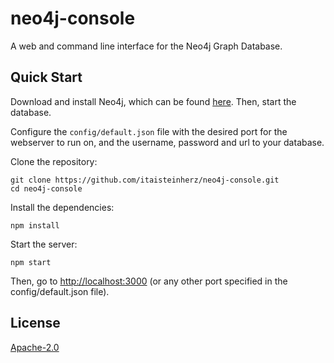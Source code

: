 # neo4j-console
A web and command line interface for the Neo4j Graph Database.

## Quick Start
Download and install Neo4j, which can be found [here](https://neo4j.com/download/). Then, start the
database.

Configure the `config/default.json` file with the desired port for the webserver
to run on, and the username, password and url to your database.

Clone the repository:

```shell
git clone https://github.com/itaisteinherz/neo4j-console.git
cd neo4j-console
```

Install the dependencies:

```shell
npm install
```

Start the server:

```shell
npm start
```

Then, go to [http://localhost:3000](http://localhost:3000) (or any other port specified in
the config/default.json file).

## License
[Apache-2.0](LICENSE)